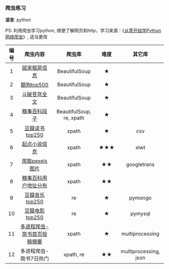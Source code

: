 ### 爬虫练习

**语言**: python

PS: 利用爬虫学习python, 顺便了解网页和http，学习来源：《[从零开始学Python网络爬虫](https://book.douban.com/subject/27180929/)》, 适当更改

| 编号 |                           爬虫内容                           |          爬虫库          | 难度 | 其它库 |
| :--: | :----------------------------------------------------------: | :----------------------: | :--: | :--: |
|  1   | [链家租房信息](https://github.com/lspl/crawler/tree/master/1.%20%E9%93%BE%E5%AE%B6%E7%A7%9F%E6%88%BF%E4%BF%A1%E6%81%AF) |      BeautifulSoup       |  ★   |  |
|  2   | [酷狗top500](https://github.com/lspl/crawler/tree/master/2.%20%E9%85%B7%E7%8B%97top500) |      BeautifulSoup       |  ★   |  |
|  3   | [斗破苍穹全文](https://github.com/lspl/crawler/tree/master/3.%20%E6%96%97%E7%A0%B4%E8%8B%8D%E7%A9%B9%E5%85%A8%E6%96%87) |      BeautifulSoup       |  ★   |  |
|  4   | [糗事百科段子](https://github.com/lspl/crawler/tree/master/4.%20%E7%B3%97%E4%BA%8B%E7%99%BE%E7%A7%91%E6%AE%B5%E5%AD%90) | BeautifulSoup, re, xpath |  ★   |  |
|  5   | [豆瓣读书top250](https://github.com/lspl/crawler/tree/master/5.%20%E8%B1%86%E7%93%A3%E8%AF%BB%E4%B9%A6top250) |          xpath           |  ★   | csv |
|  6   | [起点小说信息](https://github.com/lspl/crawler/tree/master/6.%20%E8%B5%B7%E7%82%B9%E5%B0%8F%E8%AF%B4%E4%BF%A1%E6%81%AF) |          xpath           | ★★★  | xlwt |
|  7   | [爬取pexels图片](https://github.com/lspl/crawler/tree/master/7.%20%E7%88%AC%E5%8F%96pexels%E5%9B%BE%E7%89%87) |          xpath           |  ★★    | googletrans |
| 8 | [糗事百科用户地址分布](https://github.com/lspl/crawler/tree/master/8.%20%E7%B3%97%E4%BA%8B%E7%99%BE%E7%A7%91%E7%94%A8%E6%88%B7%E5%9C%B0%E5%9D%80%E5%88%86%E5%B8%83) | xpath | ★★ |  |
| 9 | [豆瓣音乐top250](https://github.com/lspl/crawler/tree/master/9.%20%E8%B1%86%E7%93%A3%E9%9F%B3%E4%B9%90top250) | re | ★ | pymongo |
| 10 | [豆瓣电影top250](https://github.com/lspl/crawler/tree/master/10.%20%E8%B1%86%E7%93%A3%E7%94%B5%E5%BD%B1top250) | re | ★ | pymysql |
| 11 | [多进程爬虫-简书首页投稿摘要](https://github.com/lspl/crawler/tree/master/11.%20%E5%A4%9A%E8%BF%9B%E7%A8%8B%E7%88%AC%E8%99%AB-%E7%AE%80%E4%B9%A6%E9%A6%96%E9%A1%B5%E6%8A%95%E7%A8%BF%E6%91%98%E8%A6%81) | xpath | ★ | multiprocessing |
| 12 | 多进程爬虫-简书7日热门 | xpath, re | ★★ | multiprocessing, json |

